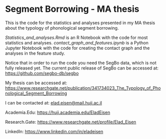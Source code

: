 # Segment Borrowing - MA thesis
This is the code for the statistics and analyses presented in my MA thesis about the typology of phonological segment borrowing.

*Statistics_and_analyses.Rmd* is an R Notebook with the code for most statistics and analyses.
*contact_graph_and_features.ipynb* is a Python Jupyter Notebook with the code for creating the contact graph and the analyses in the feature study.

Notice that in order to run the code you need the SegBo data, which is not fully released yet.
The current public release of SegBo can be accessed at: https://github.com/segbo-db/segbo

My thesis can be accessed at: https://www.researchgate.net/publication/341734023_The_Typology_of_Phonological_Segment_Borrowing

I can be contacted at: elad.eisen@mail.huji.ac.il

Academia.Edu: https://huji.academia.edu/EladEisen

Research.Gate: https://www.researchgate.net/profile/Elad_Eisen

LinkedIn: https://www.linkedin.com/in/eladeisen
